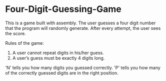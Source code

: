 # Four-Digit-Guessing-Game
This is a game built with assembly. The user guesses a four digit number that the program will randomly generate. After every attempt, the user sees the score. 

Rules of the game: 
1. A user cannot repeat digits in his/her guess. 
2. A user’s guess must be exactly 4 digits long.

'N' tells you how many digits you guessed correctly.
'P' tells you how many of the correctly guessed digits are in the right position.
